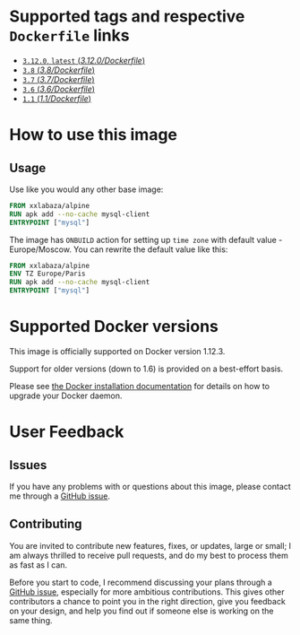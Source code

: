 
# Supported tags and respective `Dockerfile` links

- [`3.12.0`, `latest` (*3.12.0/Dockerfile*)](https://github.com/xxlabaza/alpine/blob/master/Dockerfile)
- [`3.8` (*3.8/Dockerfile*)](https://github.com/xxlabaza/alpine/blob/4fa62d6713a427d2b6ed1f890404e269507aa63b/Dockerfile)
- [`3.7` (*3.7/Dockerfile*)](https://github.com/xxlabaza/alpine/blob/8b985cf87eba2d4e381a37c69ede81df26aacfd6/Dockerfile)
- [`3.6` (*3.6/Dockerfile*)](https://github.com/xxlabaza/alpine/blob/31f34c435191ceb67c799d099d6d61598cb2785d/Dockerfile)
- [`1.1` (*1.1/Dockerfile*)](https://github.com/xxlabaza/alpine/blob/4c4205550c4a9b004bc1c3ed85403e9f0a9f122c/Dockerfile)

# How to use this image

## Usage

Use like you would any other base image:

```dockerfile
FROM xxlabaza/alpine
RUN apk add --no-cache mysql-client
ENTRYPOINT ["mysql"]
```

The image has `ONBUILD` action for setting up `time zone` with default value - Europe/Moscow. You can rewrite the default value like this:

```dockerfile
FROM xxlabaza/alpine
ENV TZ Europe/Paris
RUN apk add --no-cache mysql-client
ENTRYPOINT ["mysql"]
```

# Supported Docker versions

This image is officially supported on Docker version 1.12.3.

Support for older versions (down to 1.6) is provided on a best-effort basis.

Please see [the Docker installation documentation](https://docs.docker.com/installation/) for details on how to upgrade your Docker daemon.

# User Feedback

## Issues

If you have any problems with or questions about this image, please contact me through a [GitHub issue](https://github.com/xxlabaza/alpine/issues).

## Contributing

You are invited to contribute new features, fixes, or updates, large or small; I am always thrilled to receive pull requests, and do my best to process them as fast as I can.

Before you start to code, I recommend discussing your plans through a [GitHub issue](https://github.com/xxlabaza/alpine/issues), especially for more ambitious contributions. This gives other contributors a chance to point you in the right direction, give you feedback on your design, and help you find out if someone else is working on the same thing.
